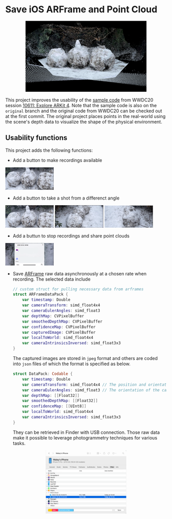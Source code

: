 # Save iOS ARFrame and Point Cloud

<p align="center">
  <img src="README.assets/image-PointClouds.png" width=75%/>
</p>

This project improves the usability of the [sample code](https://developer.apple.com/documentation/arkit/environmental_analysis/displaying_a_point_cloud_using_scene_depth) from WWDC20 session [10611: Explore ARKit 4](https://developer.apple.com/wwdc20/10611/). Note that the sample code is also on the `original` branch and the original code from WWDC20 can be checked out at the first commit. The original project places points in the real-world using the scene's depth data to visualize the shape of the physical environment. 

## Usability functions

This project adds the following functions:

* Add a button to make recordings available

<p align="left">
  <img src="README.assets/image-start-recording.png" width=30%/>
</p>

* Add a button to take a shot from a differenct angle

<p align="left">
  <img src="README.assets/image-shot1.png" width=30%/>
  <img src="README.assets/image-shot2.png" width=30%/>
  <img src="README.assets/image-shot3.png" width=30%/>
</p>

* Add a buttun to stop recordings and share point clouds

<p align="left">
  <img src="README.assets/image-share.png" width=30%/>
</p>

* Save [ARFrame](https://developer.apple.com/documentation/arkit/arframe) raw data asynchronously at a chosen rate when recording. The selected data include

  ```swift
  // custom struct for pulling necessary data from arframes
  struct ARFrameDataPack {
      var timestamp: Double
      var cameraTransform: simd_float4x4
      var cameraEulerAngles: simd_float3
      var depthMap: CVPixelBuffer
      var smoothedDepthMap: CVPixelBuffer
      var confidenceMap: CVPixelBuffer
      var capturedImage: CVPixelBuffer
      var localToWorld: simd_float4x4
      var cameraIntrinsicsInversed: simd_float3x3
  }
  ```
    
  The captured images are stored in `jpeg` format and others are coded into `json` files of which the format is specified as below.
  
  ```swift
  struct DataPack: Codable {
      var timestamp: Double
      var cameraTransform: simd_float4x4 // The position and orientation of the camera in world coordinate space.
      var cameraEulerAngles: simd_float3 // The orientation of the camera, expressed as roll, pitch, and yaw values.
      var depthMap: [[Float32]]
      var smoothedDepthMap: [[Float32]]
      var confidenceMap: [[UInt8]]
      var localToWorld: simd_float4x4
      var cameraIntrinsicsInversed: simd_float3x3
  }
  ```
  
  They can be retrieved in Finder with USB connection. Those raw data make it possible to leverage photogrammetry techniques for various tasks.

<p align="center">
  <img src="README.assets/image-20221025144805695.png" width=50%/>
</p>

